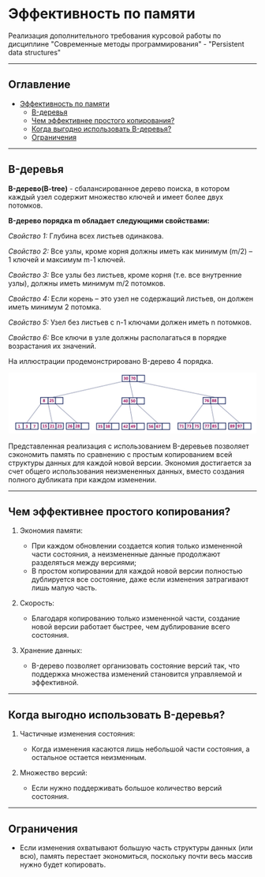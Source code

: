 # Эффективность по памяти

Реализация дополнительного требования курсовой работы по дисциплине "Современные методы программирования" - "Persistent data structures"

---
## Оглавление
- [Эффективность по памяти](#эффективность-по-памяти)
  - [B-деревья](#B-деревья)
  - [Чем эффективнее простого копирования?](#чем-эффективнее-простого-копирования)
  - [Когда выгодно использовать B-деревья?](#когда-выгодно-использовать-B-деревья)
  - [Ограничения](#ограничения)

---
## B-деревья

**B-дерево(B-tree)** - сбалансированное дерево поиска, в котором каждый узел содержит множество ключей и имеет более двух потомков.

**B-дерево порядка m обладает следующими свойствами:**

*Свойство 1:* Глубина всех листьев одинакова.

*Свойство 2:* Все узлы, кроме корня должны иметь как минимум (m/2) – 1 ключей и максимум m-1 ключей.

*Свойство 3:* Все узлы без листьев, кроме корня (т.е. все внутренние узлы), должны иметь минимум m/2 потомков.

*Свойство 4:* Если корень – это узел не содержащий листьев, он должен иметь минимум 2 потомка.

*Свойство 5:* Узел без листьев с n-1 ключами должен иметь n потомков.

*Свойство 6:* Все ключи в узле должны располагаться в порядке возрастания их значений.

На иллюстрации продемонстрировано B-дерево 4 порядка. 

![B-дерево 4 порядка](b-tree.png)

Представленная реализация с использованием B-деревьев позволяет сэкономить память по сравнению с простым копированием всей структуры данных для каждой новой версии. Экономия достигается за счет общего использования неизмененных данных, вместо создания полного дубликата при каждом изменении. 

---
## Чем эффективнее простого копирования?

1. Экономия памяти: 

    * При каждом обновлении создается копия только измененной части состояния, а неизмененные данные продолжают разделяться между версиями;
    * В простом копировании для каждой новой версии полностью дублируется все состояние, даже если изменения затрагивают лишь малую часть.

2. Скорость: 

    * Благодаря копированию только измененной части, создание новой версии работает быстрее, чем дублирование всего состояния.

3. Хранение данных: 

    * B-дерево позволяет организовать состояние версий так, что поддержка множества изменений становится управляемой и эффективной.

---
## Когда выгодно использовать B-деревья?

1. Частичные изменения состояния: 

    * Когда изменения касаются лишь небольшой части состояния, а остальное остается неизменным.

2. Множество версий: 

    * Если нужно поддерживать большое количество версий состояния.

---
## Ограничения

* Если изменения охватывают большую часть структуры данных (или всю), память перестает экономиться, поскольку почти весь массив нужно будет копировать.
